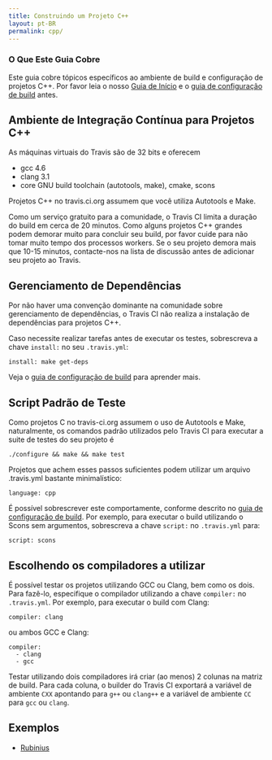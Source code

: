 ```yaml
---
title: Construindo um Projeto C++
layout: pt-BR
permalink: cpp/
---
```


### O Que Este Guia Cobre

Este guia cobre tópicos específicos ao ambiente de build e configuração de projetos C++. Por favor leia o nosso [Guia de Início](/pt_BR/docs/user/getting-started/) e o [guia de configuração de build](/pt_BR/docs/user/build-configuration/) antes.


## Ambiente de Integração Contínua para Projetos C++

As máquinas virtuais do Travis são de 32 bits e oferecem

 * gcc 4.6
 * clang 3.1
 * core GNU build toolchain (autotools, make), cmake, scons

Projetos C++ no travis.ci.org assumem que você utiliza Autotools e Make.

Como um serviço gratuito para a comunidade, o Travis CI limita a duração do build em cerca de 20 minutos. Como alguns projetos C++ grandes podem demorar muito para concluir seu build,
por favor cuide para não tomar muito tempo dos processos workers. Se o seu projeto demora mais que 10-15 minutos, contacte-nos na lista de discussão
antes de adicionar seu projeto ao Travis.


## Gerenciamento de Dependências

Por não haver uma convenção dominante na comunidade sobre gerenciamento de dependências, o Travis CI não realiza a instalação de dependências para projetos C++.

Caso necessite realizar tarefas antes de executar os testes, sobrescreva a chave `install:` no seu `.travis.yml`:

    install: make get-deps

Veja o [guia de configuração de build](/pt_BR/docs/user/build-configuration/) para aprender mais.



## Script Padrão de Teste

Como projetos C no travis-ci.org assumem o uso de Autotools e Make, naturalmente, os comandos padrão utilizados pelo Travis CI para 
executar a suite de testes do seu projeto é

    ./configure && make && make test

Projetos que achem esses passos suficientes podem utilizar um arquivo .travis.yml bastante minimalístico:

    language: cpp

É possível sobrescrever este comportamente, conforme descrito no [guia de configuração de build](/pt_BR/docs/user/build-configuration/). Por exemplo, para executar o build
utilizando o Scons sem argumentos, sobrescreva a chave `script:` no `.travis.yml` para:

    script: scons


## Escolhendo os compiladores a utilizar

É possível testar os projetos utilizando GCC ou Clang, bem como os dois. Para fazê-lo, especifique o compilador utilizando a chave `compiler:` 
no `.travis.yml`. Por exemplo, para executar o build com Clang:

    compiler: clang

ou ambos GCC e Clang:

    compiler:
      - clang
      - gcc

Testar utilizando dois compiladores irá criar (ao menos) 2 colunas na matriz de build. Para cada coluna, o builder do Travis CI exportará a variável de ambiente `CXX` apontando para `g++` ou `clang++` e a variável de ambiente `CC` para `gcc` ou `clang`.


## Exemplos

 * [Rubinius](https://github.com/rubinius/rubinius/blob/master/.travis.yml)
